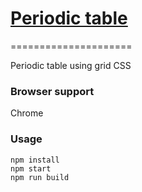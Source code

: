 # [Periodic table][0]
=====================

Periodic table using grid CSS

### Browser support
Chrome

### Usage

```
npm install
npm start
npm run build
```

[0]: http://celinebonin.com/periodic-table/

